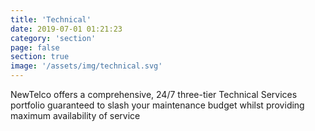 ```yaml
---
title: 'Technical'
date: 2019-07-01 01:21:23
category: 'section'
page: false
section: true
image: '/assets/img/technical.svg'
---
```


NewTelco offers a comprehensive, 24/7 three-tier Technical Services portfolio guaranteed to slash your maintenance budget whilst providing maximum availability of service
